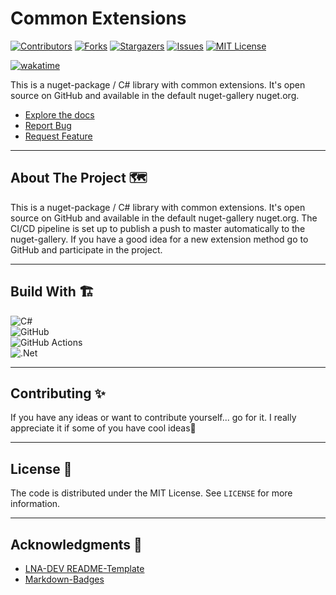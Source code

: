 # Common Extensions

[![Contributors][contributors-shield]][contributors-url]
[![Forks][forks-shield]][forks-url]
[![Stargazers][stars-shield]][stars-url]
[![Issues][issues-shield]][issues-url]
[![MIT License][license-shield]][license-url]

[![wakatime](https://wakatime.com/badge/user/d37401d6-1566-41ea-b7ab-8cc7d2c9f55b/project/7e9d2a76-6a3f-4636-b151-8dfceb009184.svg)](https://wakatime.com/badge/user/d37401d6-1566-41ea-b7ab-8cc7d2c9f55b/project/7e9d2a76-6a3f-4636-b151-8dfceb009184)

This is a nuget-package / C# library with common extensions. It's open source on GitHub and available in the default
nuget-gallery nuget.org.

- [Explore the docs](https://ce.lna-dev.net)
- [Report Bug](https://github.com/lna-dev/CommonExtensions/issues)
- [Request Feature](https://github.com/lna-dev/CommonExtensions/issues)

---

## About The Project 🗺️

This is a nuget-package / C# library with common extensions. It's open source on GitHub and available in the default
nuget-gallery nuget.org. The CI/CD pipeline is set up to publish a push to master automatically to the nuget-gallery. If
you have a good idea for a new extension method go to GitHub and participate in the project.

---

## Build With 🏗️

![C#](https://img.shields.io/badge/c%23-%23239120.svg?style=for-the-badge&logo=c-sharp&logoColor=white)  
![GitHub](https://img.shields.io/badge/github-%23121011.svg?style=for-the-badge&logo=github&logoColor=white)  
![GitHub Actions](https://img.shields.io/badge/github%20actions-%232671E5.svg?style=for-the-badge&logo=githubactions&logoColor=white)  
![.Net](https://img.shields.io/badge/.NET-5C2D91?style=for-the-badge&logo=.net&logoColor=white)

---

<!-- CONTRIBUTING -->

## Contributing ✨

If you have any ideas or want to contribute yourself... go for it. I really appreciate it if some of you have cool
ideas🚀

---

<!-- LICENSE -->

## License 📝

The code is distributed under the MIT License. See `LICENSE` for more information.

---

<!-- ACKNOWLEDGMENTS -->

## Acknowledgments 🙏

- [LNA-DEV README-Template](https://github.com/lna-dev/README-Template)
- [Markdown-Badges](https://github.com/Ileriayo/markdown-badges)

<!-- MARKDOWN LINKS & IMAGES -->

[contributors-shield]: https://img.shields.io/github/contributors/lna-dev/CommonExtensions.svg?style=for-the-badge

[contributors-shield]: https://img.shields.io/github/contributors/lna-dev/CommonExtensions.svg?style=for-the-badge

[contributors-url]: https://github.com/lna-dev/CommonExtensions/graphs/contributors

[forks-shield]: https://img.shields.io/github/forks/lna-dev/CommonExtensions.svg?style=for-the-badge

[forks-url]: https://github.com/lna-dev/CommonExtensions/network/members

[stars-shield]: https://img.shields.io/github/stars/lna-dev/CommonExtensions.svg?style=for-the-badge

[stars-url]: https://github.com/lna-dev/CommonExtensions/stargazers

[issues-shield]: https://img.shields.io/github/issues/lna-dev/CommonExtensions.svg?style=for-the-badge

[issues-url]: https://github.com/lna-dev/CommonExtensions/issues

[license-shield]: https://img.shields.io/github/license/lna-dev/CommonExtensions.svg?style=for-the-badge

[license-url]: https://github.com/lna-dev/CommonExtensions/blob/master/LICENSE
